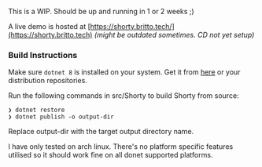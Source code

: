 This is a WIP. Should be up and running in 1 or 2 weeks ;)

A live demo is hosted at [https://shorty.britto.tech/](https://shorty.britto.tech) *(might be outdated sometimes. CD not yet setup)*


### Build Instructions

Make sure `dotnet 8` is installed on your system. Get it from [here](https://dotnet.microsoft.com/en-us/download/dotnet/8.0) or your distribution repositories.

Run the following commands in src/Shorty to build Shorty from source:
```
❯ dotnet restore
❯ dotnet publish -o output-dir
```
Replace output-dir with the target output directory name.

I have only tested on arch linux. There's no platform specific features utilised so it should work fine on all donet supported platforms.
